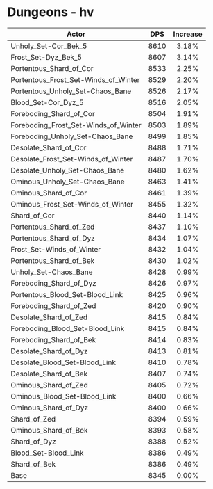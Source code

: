 # Dungeons - hv
| Actor | DPS | Increase |
|---|:---:|:---:|
|Unholy_Set-Cor_Bek_5|8610|3.18%|
|Frost_Set-Dyz_Bek_5|8607|3.14%|
|Portentous_Shard_of_Cor|8533|2.25%|
|Portentous_Frost_Set-Winds_of_Winter|8529|2.20%|
|Portentous_Unholy_Set-Chaos_Bane|8526|2.17%|
|Blood_Set-Cor_Dyz_5|8516|2.05%|
|Foreboding_Shard_of_Cor|8504|1.91%|
|Foreboding_Frost_Set-Winds_of_Winter|8503|1.89%|
|Foreboding_Unholy_Set-Chaos_Bane|8499|1.85%|
|Desolate_Shard_of_Cor|8488|1.71%|
|Desolate_Frost_Set-Winds_of_Winter|8487|1.70%|
|Desolate_Unholy_Set-Chaos_Bane|8480|1.62%|
|Ominous_Unholy_Set-Chaos_Bane|8463|1.41%|
|Ominous_Shard_of_Cor|8461|1.39%|
|Ominous_Frost_Set-Winds_of_Winter|8455|1.32%|
|Shard_of_Cor|8440|1.14%|
|Portentous_Shard_of_Zed|8437|1.10%|
|Portentous_Shard_of_Dyz|8434|1.07%|
|Frost_Set-Winds_of_Winter|8432|1.04%|
|Portentous_Shard_of_Bek|8430|1.02%|
|Unholy_Set-Chaos_Bane|8428|0.99%|
|Foreboding_Shard_of_Dyz|8426|0.97%|
|Portentous_Blood_Set-Blood_Link|8425|0.96%|
|Foreboding_Shard_of_Zed|8420|0.90%|
|Desolate_Shard_of_Zed|8415|0.84%|
|Foreboding_Blood_Set-Blood_Link|8415|0.84%|
|Foreboding_Shard_of_Bek|8414|0.83%|
|Desolate_Shard_of_Dyz|8413|0.81%|
|Desolate_Blood_Set-Blood_Link|8410|0.78%|
|Desolate_Shard_of_Bek|8407|0.74%|
|Ominous_Shard_of_Zed|8405|0.72%|
|Ominous_Blood_Set-Blood_Link|8400|0.66%|
|Ominous_Shard_of_Dyz|8400|0.66%|
|Shard_of_Zed|8394|0.59%|
|Ominous_Shard_of_Bek|8393|0.58%|
|Shard_of_Dyz|8388|0.52%|
|Blood_Set-Blood_Link|8386|0.49%|
|Shard_of_Bek|8386|0.49%|
|Base|8345|0.00%|
